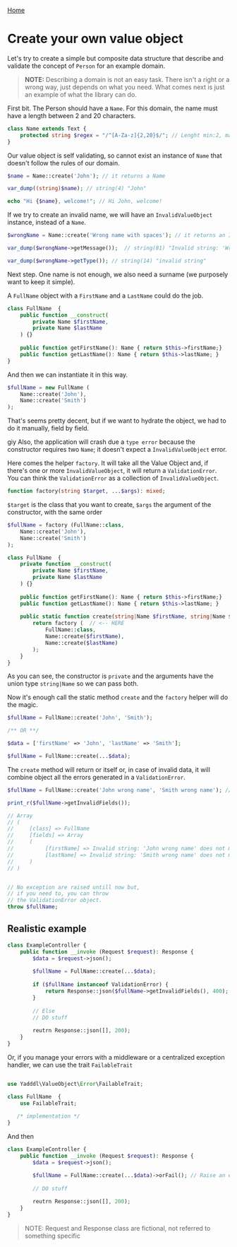 [Home](../README.md)

# Create your own value object

Let's try to create a simple but composite data structure that describe and validate the concept of `Person` for an
example domain.

> **NOTE:** Describing a domain is not an easy task. There isn't a right or a wrong way, just depends on what you need.
> What comes next is just an example of what the library can do.

First bit. The Person should have a `Name`. For this domain, the name must have a length between 2 and 20 characters.

```php
class Name extends Text {
    protected string $regex = "/^[A-Za-z]{2,20}$/"; // Lenght min:2, max:20. No spaces
} 
```

Our value object is self validating, so cannot exist an instance of `Name` that doesn't follow the rules of our domain.

```php
$name = Name::create('John'); // it returns a Name

var_dump((string)$name); // string(4) "John"

echo "Hi {$name}, welcome!"; // Hi John, welcome!
```

If we try to create an invalid name, we will have an `InvalidValueObject` instance, instead of a `Name`.

```php
$wrongName = Name::create('Wrong name with spaces'); // it returns an InvalidValueObject

var_dump($wrongName->getMessage());  // string(81) "Invalid string: 'Wrong name with spaces' does not match with '/^[A-Za-z]{2,20}$/'"

var_dump($wrongName->getType()); // string(14) "invalid string"
```

Next step. One name is not enough, we also need a surname (we purposely want to keep it simple).

A `FullName` object with a `FirstName` and a `LastName` could do the job.

```php
class FullName  {
    public function __construct(
        private Name $firstName, 
        private Name $lastName
    ) {}
    
    public function getFirstName(): Name { return $this->firstName;}
    public function getLastName(): Name { return $this->lastName; }
}
```

And then we can instantiate it in this way.

```php
$fullName = new FullName (
    Name::create('John'),
    Name::create('Smith')
);
```

That's seems pretty decent, but if we want to hydrate the object, we had to do it manually, field by field.

giy Also, the application will crash due a `type error` because the constructor requires two `Name`; it doesn't expect
a `InvalidValueObject` error.

Here comes the helper `factory`. It will take all the Value Object and, if there's one or more `InvalidValueObject`, it
will return a `ValidationError`. You can think the `ValidationError` as a collection of `InvalidValueObject`.

```php
function factory(string $target, ...$args): mixed;
```

`$target` is the class that you want to create, `$args` the argument of the constructor, with the same order

```php
$fullName = factory (FullName::class,
    Name::create('John'),
    Name::create('Smith')
);
```
```php
class FullName  {
    private function __construct(
        private Name $firstName, 
        private Name $lastName
    ) {}
    
    public function getFirstName(): Name { return $this->firstName;}
    public function getLastName(): Name { return $this->lastName; }
    
    public static function create(string|Name $firstName, string|Name $lastName): static|ValidationError {
        return factory (  // <-- HERE
            FullName::class,
            Name::create($firstName),
            Name::create($lastName)
        );
    }
}
```

As you can see, the constructor is `private` and the arguments have the union type `string|Name` so we can pass both.

Now it's enough call the static method `create` and the `factory` helper will do the magic.

```php
$fullName = FullName::create('John', 'Smith');

/** OR **/

$data = ['firstName' => 'John', 'lastName' => 'Smith'];

$fullName = FullName::create(...$data);   
```

The `create` method will return or itself or, in case of invalid data, it will combine object all the errors generated
in a `ValidationError`.

```php
$fullName = FullName::create('John wrong name', 'Smith wrong name'); // It returns a ValidationError

print_r($fullName->getInvalidFields());

// Array
// (
//     [class] => FullName
//     [fields] => Array
//     (
//          [firstName] => Invalid string: 'John wrong name' does not match with '/^[A-Za-z]{2,20}$/'
//          [lastName] => Invalid string: 'Smith wrong name' does not match with '/^[A-Za-z]{2,20}$/'
//     )
// )


// No exception are raised untill now but,
// if you need to, you can throw
// the ValidationError object.
throw $fullName;
```

## Realistic example

```php
class ExampleController {
    public function __invoke (Request $request): Response {
        $data = $request->json();
        
        $fullName = FullName::create(...$data);
        
        if ($fullName instanceof ValidationError) {
            return Response::json($fullName->getInvalidFields(), 400);
        }
       
        // Else 
        // DO stuff
      
        reutrn Response::json([], 200);
    }
}
```

Or, if you manage your errors with a middleware or a centralized exception handler, we can use the trait `FailableTrait`

```php

use Yadddl\ValueObject\Error\FailableTrait;

class FullName  {
    use FailableTrait;
   
   /* implementation */
}
```

And then

```php
class ExampleController {
    public function __invoke (Request $request): Response {
        $data = $request->json();

        $fullName = FullName::create(...$data)->orFail(); // Raise an exception if fail
        
        // DO stuff
      
        reutrn Response::json([], 200);
    } 
}
```

> NOTE: Request and Response class are fictional, not referred to something specific
